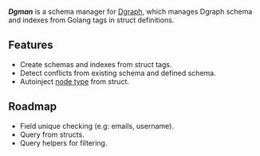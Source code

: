 ***Dgman*** is a schema manager for [Dgraph](https://dgraph.io/), which manages Dgraph schema and indexes from Golang tags in struct definitions.

## Features
- Create schemas and indexes from struct tags.
- Detect conflicts from existing schema and defined schema.
- Autoinject [node type](https://docs.dgraph.io/howto/#giving-nodes-a-type) from struct.

## Roadmap
- Field unique checking (e.g: emails, username).
- Query from structs.
- Query helpers for filtering.
